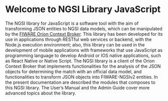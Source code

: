# Welcome to NGSI Library JavaScript

The NGSI library for JavaScript is a software tool with the aim of transforming JSON entities to NGSI data models, which can be manipulated by the [FIWARE Orion Context Broker](https://fiware-orion.readthedocs.io/). This library has been developed for its use in applications through RESTful web services or backend, with the Node.js execution environment; also, this library can be used in the development of mobile applications with frameworks that use JavaScript as  programming language to develop Android or IOS native applications, such as React Native or Native Script.
The NGSI library is a client of the Orion Context Broker that implements functionalities for the analysis of the JSON objects for determining the match with an official data model, and functionalities to transform JSON objects into FIWARE-NGSIv2 entities. In the present documentation are described the modules that composes to this NGSI library.
The User’s Manual and the Admin Guide cover more advanced topics about the library.

